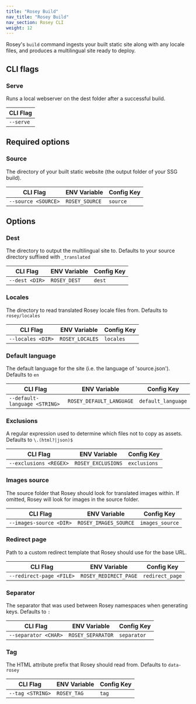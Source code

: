 ```yaml
---
title: "Rosey Build"
nav_title: "Rosey Build"
nav_section: Rosey CLI
weight: 12
---
```


Rosey's `build` command ingests your built static site along with any locale files, and produces a multilingual site ready to deploy.

## CLI flags

### Serve
Runs a local webserver on the dest folder after a successful build.

| CLI Flag  |
|-----------|
| `--serve` |

## Required options

### Source
The directory of your built static website (the output folder of your SSG build).

| CLI Flag            | ENV Variable   | Config Key |
|---------------------|----------------|------------|
| `--source <SOURCE>` | `ROSEY_SOURCE` | `source`   |

## Options

### Dest
The directory to output the multilingual site to. Defaults to your source directory suffixed with `_translated`

| CLI Flag       | ENV Variable | Config Key |
|----------------|--------------|------------|
| `--dest <DIR>` | `ROSEY_DEST` | `dest`     |

### Locales

The directory to read translated Rosey locale files from. Defaults to `rosey/locales`

| CLI Flag          | ENV Variable    | Config Key |
|-------------------|-----------------|------------|
| `--locales <DIR>` | `ROSEY_LOCALES` | `locales`  |

### Default language

The default language for the site (i.e. the language of 'source.json'). Defaults to `en`

| CLI Flag                      | ENV Variable             | Config Key         |
|-------------------------------|--------------------------|--------------------|
| `--default-language <STRING>` | `ROSEY_DEFAULT_LANGUAGE` | `default_language` |

### Exclusions

A regular expression used to determine which files not to copy as assets. Defaults to `\.(html?|json)$`

| CLI Flag               | ENV Variable       | Config Key   |
|------------------------|--------------------|--------------|
| `--exclusions <REGEX>` | `ROSEY_EXCLUSIONS` | `exclusions` |

### Images source

The source folder that Rosey should look for translated images within. If omitted, Rosey will look for images in the source folder.

| CLI Flag                | ENV Variable          | Config Key      |
|-------------------------|-----------------------|-----------------|
| `--images-source <DIR>` | `ROSEY_IMAGES_SOURCE` | `images_source` |

### Redirect page

Path to a custom redirect template that Rosey should use for the base URL.

| CLI Flag                 | ENV Variable          | Config Key      |
|--------------------------|-----------------------|-----------------|
| `--redirect-page <FILE>` | `ROSEY_REDIRECT_PAGE` | `redirect_page` |

### Separator

The separator that was used between Rosey namespaces when generating keys. Defaults to `:`

| CLI Flag             | ENV Variable      | Config Key  |
|----------------------|-------------------|-------------|
| `--separator <CHAR>` | `ROSEY_SEPARATOR` | `separator` |

### Tag

The HTML attribute prefix that Rosey should read from. Defaults to `data-rosey`

| CLI Flag         | ENV Variable | Config Key |
|------------------|--------------|------------|
| `--tag <STRING>` | `ROSEY_TAG`  | `tag`      |
